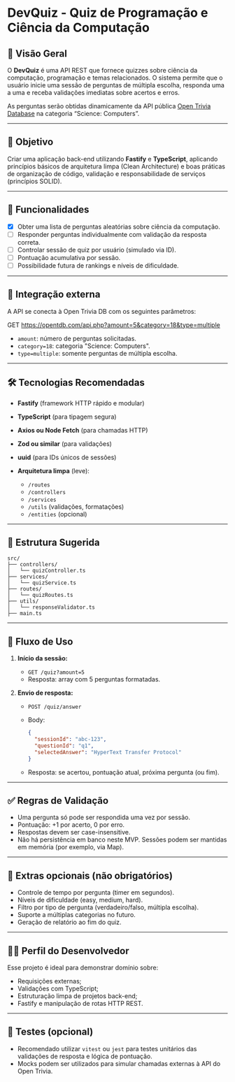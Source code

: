 # DevQuiz - Quiz de Programação e Ciência da Computação

## 🧠 Visão Geral

O **DevQuiz** é uma API REST que fornece quizzes sobre ciência da computação, programação e temas relacionados. O sistema permite que o usuário inicie uma sessão de perguntas de múltipla escolha, responda uma a uma e receba validações imediatas sobre acertos e erros.

As perguntas serão obtidas dinamicamente da API pública [Open Trivia Database](https://opentdb.com/) na categoria “Science: Computers”.

---

## 🎯 Objetivo

Criar uma aplicação back-end utilizando **Fastify** e **TypeScript**, aplicando princípios básicos de arquitetura limpa (Clean Architecture) e boas práticas de organização de código, validação e responsabilidade de serviços (princípios SOLID).

---

## 📌 Funcionalidades

- [x] Obter uma lista de perguntas aleatórias sobre ciência da computação.
- [ ] Responder perguntas individualmente com validação da resposta correta.
- [ ] Controlar sessão de quiz por usuário (simulado via ID).
- [ ] Pontuação acumulativa por sessão.
- [ ] Possibilidade futura de rankings e níveis de dificuldade.

---

## 🔗 Integração externa

A API se conecta à Open Trivia DB com os seguintes parâmetros:

GET https://opentdb.com/api.php?amount=5&category=18&type=multiple

* `amount`: número de perguntas solicitadas.
* `category=18`: categoria "Science: Computers".
* `type=multiple`: somente perguntas de múltipla escolha.

---

## 🛠️ Tecnologias Recomendadas

* **Fastify** (framework HTTP rápido e modular)
* **TypeScript** (para tipagem segura)
* **Axios ou Node Fetch** (para chamadas HTTP)
* **Zod ou similar** (para validações)
* **uuid** (para IDs únicos de sessões)
* **Arquitetura limpa** (leve):

  * `/routes`
  * `/controllers`
  * `/services`
  * `/utils` (validações, formatações)
  * `/entities` (opcional)

---

## 📁 Estrutura Sugerida

```
src/
├── controllers/
│   └── quizController.ts
├── services/
│   └── quizService.ts
├── routes/
│   └── quizRoutes.ts
├── utils/
│   └── responseValidator.ts
├── main.ts
```

---

## 🔄 Fluxo de Uso

1. **Início da sessão:**

   * `GET /quiz?amount=5`
   * Resposta: array com 5 perguntas formatadas.

2. **Envio de resposta:**

   * `POST /quiz/answer`
   * Body:

     ```json
     {
       "sessionId": "abc-123",
       "questionId": "q1",
       "selectedAnswer": "HyperText Transfer Protocol"
     }
     ```
   * Resposta: se acertou, pontuação atual, próxima pergunta (ou fim).

---

## ✅ Regras de Validação

* Uma pergunta só pode ser respondida uma vez por sessão.
* Pontuação: +1 por acerto, 0 por erro.
* Respostas devem ser case-insensitive.
* Não há persistência em banco neste MVP. Sessões podem ser mantidas em memória (por exemplo, via Map).

---

## 🎨 Extras opcionais (não obrigatórios)

* Controle de tempo por pergunta (timer em segundos).
* Níveis de dificuldade (easy, medium, hard).
* Filtro por tipo de pergunta (verdadeiro/falso, múltipla escolha).
* Suporte a múltiplas categorias no futuro.
* Geração de relatório ao fim do quiz.

---

## 👨‍💻 Perfil do Desenvolvedor

Esse projeto é ideal para demonstrar domínio sobre:

* Requisições externas;
* Validações com TypeScript;
* Estruturação limpa de projetos back-end;
* Fastify e manipulação de rotas HTTP REST.

---

## 🧪 Testes (opcional)

* Recomendado utilizar `vitest` ou `jest` para testes unitários das validações de resposta e lógica de pontuação.
* Mocks podem ser utilizados para simular chamadas externas à API do Open Trivia.

